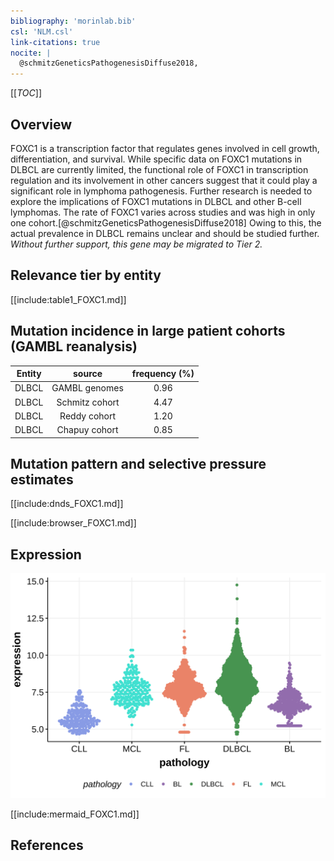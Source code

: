 ```yaml
---
bibliography: 'morinlab.bib'
csl: 'NLM.csl'
link-citations: true
nocite: |
  @schmitzGeneticsPathogenesisDiffuse2018, 
---
```

[[_TOC_]]

## Overview
FOXC1 is a transcription factor that regulates genes involved in cell growth, differentiation, and survival. While specific data on FOXC1 mutations in DLBCL are currently limited, the functional role of FOXC1 in transcription regulation and its involvement in other cancers suggest that it could play a significant role in lymphoma pathogenesis. Further research is needed to explore the implications of FOXC1 mutations in DLBCL and other B-cell lymphomas. The rate of FOXC1 varies across studies and was high in only one cohort.[@schmitzGeneticsPathogenesisDiffuse2018] Owing to this, the actual prevalence in DLBCL remains unclear and should be studied further. *Without further support, this gene may be migrated to Tier 2.* 

## Relevance tier by entity

[[include:table1_FOXC1.md]]

## Mutation incidence in large patient cohorts (GAMBL reanalysis)

|Entity|source        |frequency (%)|
|:------:|:--------------:|:-------------:|
|DLBCL |GAMBL genomes |0.96         |
|DLBCL |Schmitz cohort|4.47         |
|DLBCL |Reddy cohort  |1.20         |
|DLBCL |Chapuy cohort |0.85         |

## Mutation pattern and selective pressure estimates

[[include:dnds_FOXC1.md]]



[[include:browser_FOXC1.md]]

## Expression
![](images/gene_expression/FOXC1_by_pathology.svg)

[[include:mermaid_FOXC1.md]]

## References


<!-- FLAGGED FOR TIER 2 -->
<!-- ORIGIN: schmitzGeneticsPathogenesisDiffuse2018a -->
<!-- DLBCL: schmitzGeneticsPathogenesisDiffuse2018a -->
